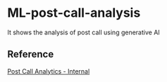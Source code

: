 # ML-post-call-analysis
It shows the analysis of post call using generative AI

## Reference 

[Post Call Analytics - Internal](https://gitlab.aws.dev/ai-ml-specialist-sa/amer-aiml-sa/us-west/bedrock-samples/-/tree/main/samples/post-call-analytics)
